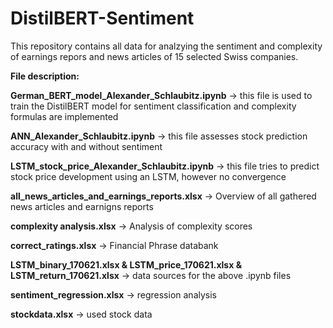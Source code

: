 # DistilBERT-Sentiment

This repository contains all data for analzying the sentiment and complexity of earnings repors and news articles of 15 selected Swiss companies.

**File description:**

**German_BERT_model_Alexander_Schlaubitz.ipynb** -> this file is used to train the DistilBERT model for sentiment classification and complexity formulas are implemented

**ANN_Alexander_Schlaubitz.ipynb** -> this file assesses stock prediction accuracy with and without sentiment

**LSTM_stock_price_Alexander_Schlaubitz.ipynb** -> this file tries to predict stock price development using an LSTM, however no convergence

**all_news_articles_and_earnings_reports.xlsx**  -> Overview of all gathered news articles and earnigns reports

**complexity analysis.xlsx** -> Analysis of complexity scores

**correct_ratings.xlsx** -> Financial Phrase databank

**LSTM_binary_170621.xlsx & LSTM_price_170621.xlsx & LSTM_return_170621.xlsx** -> data sources for the above .ipynb files

**sentiment_regression.xlsx** -> regression analysis

**stockdata.xlsx** -> used stock data
